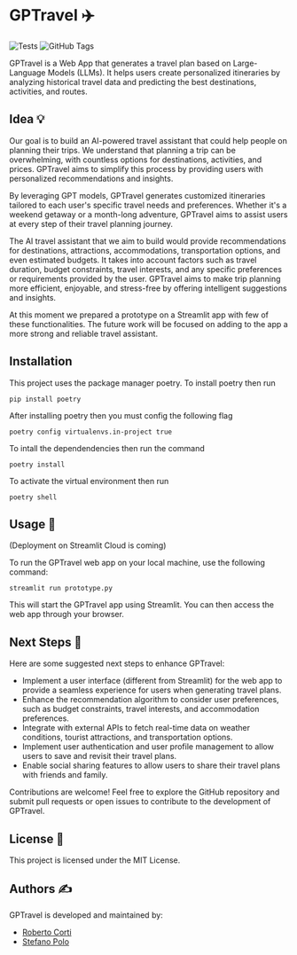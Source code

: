 # GPTravel ✈️
![Tests](https://github.com/RobertoCorti/gptravel/actions/workflows/python-tests.yml/badge.svg)
![GitHub Tags](https://img.shields.io/github/tag/RobertoCorti/gptravel.svg)

GPTravel is a Web App that generates a travel plan based on Large-Language Models (LLMs). It helps users create personalized itineraries by analyzing historical travel data and predicting the best destinations, activities, and routes.

## Idea 💡
Our goal is to build an AI-powered travel assistant that could help people on planning their trips. We understand that planning a trip can be overwhelming, with countless options for destinations, activities, and prices. GPTravel aims to simplify this process by providing users with personalized recommendations and insights.

By leveraging GPT models, GPTravel generates customized itineraries tailored to each user's specific travel needs and preferences. Whether it's a weekend getaway or a month-long adventure, GPTravel aims to assist users at every step of their travel planning journey.

The AI travel assistant that we aim to build would provide recommendations for destinations, attractions, accommodations, transportation options, and even estimated budgets. It takes into account factors such as travel duration, budget constraints, travel interests, and any specific preferences or requirements provided by the user. GPTravel aims to make trip planning more efficient, enjoyable, and stress-free by offering intelligent suggestions and insights.

At this moment we prepared a prototype on a Streamlit app with few of these functionalities. The future work will be focused on adding to the app a more strong and reliable travel assistant.

## Installation

This project uses the package manager poetry. To install poetry then run
```
pip install poetry 
```
After installing poetry then you must config the following flag
```
poetry config virtualenvs.in-project true
```
To intall the dependendencies then run the command
```
poetry install
```
To activate the virtual environment then run 
```
poetry shell
```

## Usage 🚀
(Deployment on Streamlit Cloud is coming)

To run the GPTravel web app on your local machine, use the following command:
```
streamlit run prototype.py
```
This will start the GPTravel app using Streamlit. You can then access the web app through your browser.

## Next Steps 🌟
Here are some suggested next steps to enhance GPTravel:

* Implement a user interface (different from Streamlit) for the web app to provide a seamless experience for users when generating travel plans.
* Enhance the recommendation algorithm to consider user preferences, such as budget constraints, travel interests, and accommodation preferences.
* Integrate with external APIs to fetch real-time data on weather conditions, tourist attractions, and transportation options.
* Implement user authentication and user profile management to allow users to save and revisit their travel plans.
* Enable social sharing features to allow users to share their travel plans with friends and family.

Contributions are welcome! Feel free to explore the GitHub repository and submit pull requests or open issues to contribute to the development of GPTravel.

## License 📄
This project is licensed under the MIT License.

## Authors ✍️
GPTravel is developed and maintained by:
- [Roberto Corti](https://github.com/RobertoCorti)
- [Stefano Polo](https://github.com/stefano-polo)

